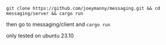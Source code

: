 `git clone https://github.com/joeymanny/messaging.git && cd messaging/server && cargo run`

then go to messaging/client and `cargo run`

only tested on ubuntu 23.10
